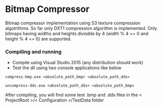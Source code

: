# Bitmap Compressor
Bitmap compressor implementation using S3 texture compression algotrithms. So far only DXT1 compression algorithm is implemented. Only bitmaps having widths and heights divisible by 4 (width % 4 == 0 and height % 4 == 0) are supported.

### Compiling and running
* Compile using Visual Studio 2015 (any distribution should work)
* Test the dll using two console applications like below
```
compress-bmp.exe <absolute_path_bmp> <absolute_path_dds>

uncompress-dds.exe <absolute_path_dds> <absolute_path_bmp>
```

After compiling, you will find some test .bmp and .dds files in the < ProjectRoot >/< Configuration >/TestData folder

